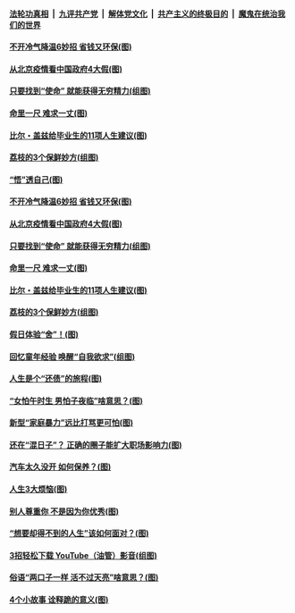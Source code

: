 

####  [法轮功真相](../../../../basic/blob/master/README.md?t=06222331) &nbsp;|&nbsp; [九评共产党](../../../../9ping.md/blob/master/README.md?t=06222331) &nbsp;|&nbsp; [解体党文化](../../../../jtdwh.md/blob/master/README.md?t=06222331)  &nbsp;|&nbsp; [共产主义的终极目的](../../../../gczydzjmd.md/blob/master/README.md?t=06222331) &nbsp;|&nbsp; [魔鬼在统治我们的世界](../../../../mgztzwmdsj.md/blob/master/README.md?t=06222331) 

#### [不开冷气降温6妙招 省钱又环保(图)](../pages/p8/937329.md?t=06222331) 

#### [从北京疫情看中国政府4大假(图)](../pages/p8/937196.md?t=06222331) 

#### [只要找到“使命” 就能获得无穷精力(组图)](../pages/p8/937159.md?t=06222331) 

#### [命里一尺 难求一丈(图)](../pages/p8/936782.md?t=06222331) 

#### [比尔・盖兹给毕业生的11项人生建议(图)](../pages/p8/936231.md?t=06222331) 

#### [荔枝的3个保鲜妙方(组图)](../pages/p8/936950.md?t=06222331) 

#### [“悟”透自己(图)](../pages/p8/936972.md?t=06222331) 

#### [不开冷气降温6妙招 省钱又环保(图)](../pages/p8/937329.md?t=06222331) 

#### [从北京疫情看中国政府4大假(图)](../pages/p8/937196.md?t=06222331) 

#### [只要找到“使命” 就能获得无穷精力(组图)](../pages/p8/937159.md?t=06222331) 

#### [命里一尺 难求一丈(图)](../pages/p8/936782.md?t=06222331) 

#### [比尔・盖兹给毕业生的11项人生建议(图)](../pages/p8/936231.md?t=06222331) 

#### [荔枝的3个保鲜妙方(组图)](../pages/p8/936950.md?t=06222331) 

#### [假日体验“舍”！(图)](../pages/p8/937183.md?t=06222331) 

#### [回忆童年经验 唤醒“自我欲求”(组图)](../pages/p8/937082.md?t=06222331) 

#### [人生是个“还债”的旅程(图)](../pages/p8/936768.md?t=06222331) 

#### [“女怕午时生 男怕子夜临”啥意思？(图)](../pages/p8/937081.md?t=06222331) 

#### [新型“家庭暴力”远比打骂更可怕(图)](../pages/p8/936230.md?t=06222331) 

#### [还在“混日子”？ 正确的圈子能扩大职场影响力(图)](../pages/p8/937049.md?t=06222331) 

#### [汽车太久没开 如何保养？(图)](../pages/p8/937035.md?t=06222331) 

#### [人生3大烦恼(图)](../pages/p8/936959.md?t=06222331) 

#### [别人尊重你 不是因为你优秀(图)](../pages/p8/936253.md?t=06222331) 

#### [“想要却得不到的人生”该如何面对？(图)](../pages/p8/936933.md?t=06222331) 

#### [3招轻松下载 YouTube（油管）影音(组图)](../pages/p8/936922.md?t=06222331) 

#### [俗语“两口子一样 活不过天亮”啥意思？(图)](../pages/p8/936917.md?t=06222331) 

#### [4个小故事 诠释跪的意义(图)](../pages/p8/936353.md?t=06222331) 

